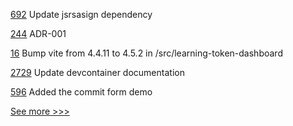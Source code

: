 
[692](https://github.com/hyperledger/fabric-sdk-node/pull/692) Update jsrsasign dependency

[244](https://github.com/hyperledger-labs/yui-ibc-solidity/pull/244) ADR-001

[16](https://github.com/hyperledger-labs/learning-tokens/pull/16) Bump vite from 4.4.11 to 4.5.2 in /src/learning-token-dashboard

[2729](https://github.com/hyperledger/aries-cloudagent-python/pull/2729) Update devcontainer documentation

[596](https://github.com/hyperledger/cello/pull/596) Added the commit form demo


[See more >>>](https://start-here.hyperledger.org/pull-requests)
